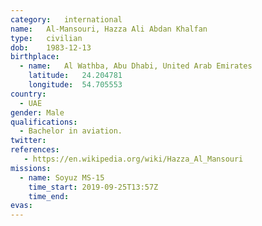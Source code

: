 ```yaml
---
category:	international
name:	Al-Mansouri, Hazza Ali Abdan Khalfan
type:	civilian
dob:	1983-12-13
birthplace:
  - name:	Al Wathba, Abu Dhabi, United Arab Emirates
    latitude:	24.204781
    longitude:	54.705553
country:
  - UAE
gender:	Male
qualifications:
  - Bachelor in aviation.
twitter:
references:
   - https://en.wikipedia.org/wiki/Hazza_Al_Mansouri
missions:
  - name: Soyuz MS-15
    time_start: 2019-09-25T13:57Z
    time_end:
evas:
---
```

